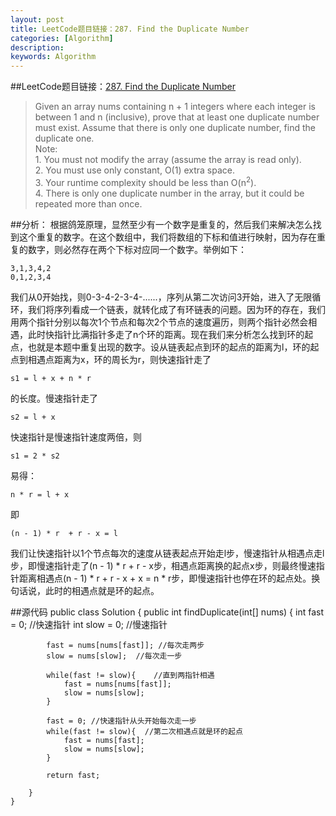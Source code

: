 ```yaml
---
layout: post
title: LeetCode题目链接：287. Find the Duplicate Number
categories: [Algorithm]
description: 
keywords: Algorithm
---
```


##LeetCode题目链接：[287. Find the Duplicate Number](https://leetcode.com/problems/find-the-duplicate-number/)
> Given an array nums containing n + 1 integers where each integer is between 1 and n (inclusive), prove that at least one duplicate number must exist. Assume that there is only one duplicate number, find the duplicate one.</br>
Note:</br>
	1. You must not modify the array (assume the array is read only).</br>
	2. You must use only constant, O(1) extra space.</br>
	3. Your runtime complexity should be less than O(n<sup>2</sup>).</br>
	4. There is only one duplicate number in the array, but it could be repeated more than once.</br>

##分析：
根据鸽笼原理，显然至少有一个数字是重复的，然后我们来解决怎么找到这个重复的数字。在这个数组中，我们将数组的下标和值进行映射，因为存在重复的数字，则必然存在两个下标对应同一个数字。举例如下：
	
	3,1,3,4,2
	0,1,2,3,4
我们从0开始找，则0-3-4-2-3-4-......，序列从第二次访问3开始，进入了无限循环，我们将序列看成一个链表，就转化成了有环链表的问题。因为环的存在，我们用两个指针分别以每次1个节点和每次2个节点的速度遍历，则两个指针必然会相遇，此时快指针比满指针多走了n个环的距离。现在我们来分析怎么找到环的起点，也就是本题中重复出现的数字。设从链表起点到环的起点的距离为l，环的起点到相遇点距离为x，环的周长为r，则快速指针走了

	s1 = l + x + n * r
的长度。慢速指针走了

	s2 = l + x
快速指针是慢速指针速度两倍，则

	s1 = 2 * s2
易得：
	
	n * r = l + x
即

	(n - 1) * r  + r - x = l
我们让快速指针以1个节点每次的速度从链表起点开始走l步，慢速指针从相遇点走l步，即慢速指针走了(n - 1) * r  + r - x步，相遇点距离换的起点x步，则最终慢速指针距离相遇点(n - 1) * r  + r - x + x = n * r步，即慢速指针也停在环的起点处。换句话说，此时的相遇点就是环的起点。

##源代码
	public class Solution {
	    public int findDuplicate(int[] nums) {
	    	int fast = 0; //快速指针
	    	int slow = 0; //慢速指针
	    	
	    	fast = nums[nums[fast]]; //每次走两步
	    	slow = nums[slow];  //每次走一步
	    	
	    	while(fast != slow){    //直到两指针相遇
	    		fast = nums[nums[fast]];
	    		slow = nums[slow];
	    	}
	    	
	    	fast = 0; //快速指针从头开始每次走一步
	    	while(fast != slow){  //第二次相遇点就是环的起点
	    		fast = nums[fast];
	    		slow = nums[slow];
	    	}
	    	
	    	return fast;
	        
	    }
	}

